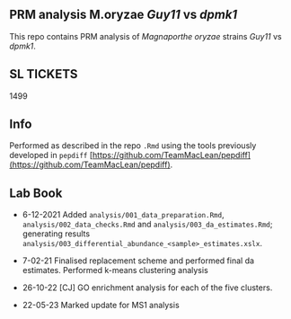 


## PRM analysis M.oryzae _Guy11_ vs _dpmk1_

This repo contains PRM analysis of _Magnaporthe oryzae_ strains _Guy11_ vs _dpmk1_. 

## SL TICKETS

1499

## Info

Performed as described in the repo `.Rmd` using the tools previously developed in `pepdiff` [https://github.com/TeamMacLean/pepdiff](https://github.com/TeamMacLean/pepdiff).

## Lab Book

  * 6-12-2021
    Added `analysis/001_data_preparation.Rmd`, `analysis/002_data_checks.Rmd` and `analysis/003_da_estimates.Rmd`; generating results `analysis/003_differential_abundance_<sample>_estimates.xslx`.
    
  * 7-02-21
  Finalised replacement scheme and performed final da estimates. Performed k-means clustering analysis
  
  * 26-10-22 [CJ]
  GO enrichment analysis for each of the five clusters.
  
  * 22-05-23
  Marked update for MS1 analysis

    

